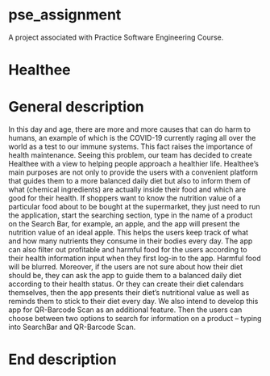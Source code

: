 # pse_assignment

A project associated with Practice Software Engineering Course.

# Healthee
# General description
In this day and age, there are more and more causes that can do harm to humans, an example of which is the COVID-19 currently raging all over the world as a test to our immune systems. This fact raises the importance of health maintenance. Seeing this problem, our team has decided to create Healthee with a view to helping people approach a healthier life. 
Healthee’s main purposes are not only to provide the users with a convenient platform that guides them to a more balanced daily diet but also to inform them of what (chemical ingredients) are actually inside their food and which are good for their health. 
If shoppers want to know the nutrition value of a particular food about to be bought at the supermarket, they just need to run the application, start the searching section, type in the name of a product on the Search Bar, for example, an apple, and the app will present the nutrition value of an ideal apple. This helps the users keep track of what and how many nutrients they consume in their bodies every day. The app can also filter out profitable and harmful food for the users according to their health information input when they first log-in to the app. Harmful food will be blurred. 
Moreover, if the users are not sure about how their diet should be, they can ask the app to guide them to a balanced daily diet according to their health status. Or they can create their diet calendars themselves, then the app presents their diet’s nutritional value as well as reminds them to stick to their diet every day.
We also intend to develop this app for QR-Barcode Scan as an additional feature. Then the users can choose between two options to search for information on a product – typing into SearchBar and QR-Barcode Scan.
# End description
